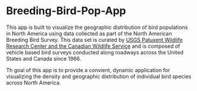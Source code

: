 # Breeding-Bird-Pop-App

This app is built to visualize the geographic distribution of bird populations in North America using data collected as part of the North American Breeding Bird Survey. This data set is curated by [USGS Patuxent Wildlife Research Center and the Canadian Wildlife Service](https://www.pwrc.usgs.gov/BBS/RawData/Choose-Method.cfm) and is composed of vehicle based bird surveys conducted along roadways across the United States and Canada since 1966.

Th goal of this app is to provide a convient, dynamic application for visualizing the density and geographic distribution of individual bird species across North America.
